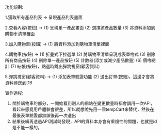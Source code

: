 功能規劃:

1.獲取所有產品列表 -> 呈現產品列表畫面

2.查看內容(按鈕) ->  (1) 呈現單一產品畫面
                    (2) 選擇該產品數量 
                    (3) 將資料添加到購物車清單裡面

3.加入購物車(按鈕) -> (1) 將資料添加到購物車清單裡面

4.購物車(按鈕) -> (1) 折疊式下拉選單
                  (2) 將購物車清單呈現成表單格式
                  (3) 刪除所有商品按鈕
                  (4) 刪除單一產品按鈕
                  (5) 計數器(添加或減少產品數量)
                  (6) 價格總計
                  (7) 結帳(按鈕)，點選時跳出彈跳視窗(顧客資料)

5.彈跳視窗(顧客資料) ->  (1) 添加表單驗證功能
                        (2) 送出訂單(按鈕)，這邊才會將資料傳送到DB

實作過程:

1. 關於購物車的部分，一開始看到別人的網站在變更數量時都會調用一次API，看起來感覺用戶體驗會很差，所以就想說先用一個tempCart來替代，然後在最後表單驗證都無誤後再一次送出
2. 結果後續再透過API測試時發現，API的資料本身會有重複性的問題，也就是id是不能一樣的。
